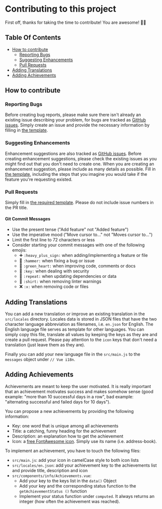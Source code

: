 # Contributing to this project

First off, thanks for taking the time to contribute! You are awesome! :tada::clap:

## Table Of Contents

- [How to contribute](#how-to-contribute)
  - [Reporting Bugs](#reporting-bugs)
  - [Suggesting Enhancements](#suggesting-enhancements)
  - [Pull Requests](#pull-requests)
- [Adding Translations](#adding-translations)  
- [Adding Achievements](#adding-achievements)
  
## How to contribute

### Reporting Bugs

Before creating bug reports, please make sure there isn't already an existing issue describing your problem, for bugs are tracked as [GitHub issues](https://github.com/devmount/you-can-quit/issues). Simply create an issue and provide the necessary information by filling in [the template](ISSUE_TEMPLATE.md).

### Suggesting Enhancements

Enhancement suggestions are also tracked as [GitHub issues](https://github.com/devmount/you-can-quit/issues). Before creating enhancement suggestions, please check the existing issues as you might find out that you don't need to create one. When you are creating an enhancement suggestion, please include as many details as possible. Fill in [the template](ISSUE_TEMPLATE.md), including the steps that you imagine you would take if the feature you're requesting existed.

### Pull Requests

Simply fill in [the required template](PULL_REQUEST_TEMPLATE.md). Please do not include issue numbers in the PR title.

#### Git Commit Messages

- Use the present tense ("Add feature" not "Added feature")
- Use the imperative mood ("Move cursor to..." not "Moves cursor to...")
- Limit the first line to 72 characters or less
- Consider starting your commit messages with one of the following emojis:
  - :heavy_plus_sign: `:heavy_plus_sign:` when adding/implementing a feature or file
  - :hammer: `:hammer:` when fixing a bug or issue
  - :green_heart: `:green_heart:` when improving code, comments or docs
  - :key: `:key:` when dealing with security
  - :repeat: `:repeat:` when updating dependencies or data
  - :shirt: `:shirt:` when removing linter warnings
  - :x: `:x:` when removing code or files

## Adding Translations

You can add a new translation or improve an existing translation in the `src/locales` directory. Locales data is stored in JSON files that have the two character language abbreviation as filenames, i.e. `en.json` for English. The English language file serves as template for other languages. You can simply copy this file, translate all values by keeping the keys as they are and create a pull request. Please pay attention to the `icon` keys that don't need a translation (just leave them as they are).

Finally you can add your new language file in the `src/main.js` to the `messages` object under `// Vue i18n`.

## Adding Achievements

Achievements are meant to keep the user motivated. It is really important that an achievement motivates success and makes somehow sense (good example: "more than 10 successful days in a row", bad example: "alternating successful and failed days for 10 days").

You can propose a new achievements by providing the following information:

- Key: one word that is unique among all achievements
- Title: a catching, funny heading for the achievement
- Description: an explanation how to get the achievement
- Icon: a [free FontAwesome icon](https://fontawesome.com/icons?d=gallery&m=free). Simply use its name (i.e. address-book).

To implement an achievement, you have to touch the following files:

- `src/main.js`: add your icon in camelCase style to both icon lists
- `src/locales/en.json`: add your achievement key to the achievements list and provide title, description and icon
- `src/components/info/Achievements.vue`:
  - Add your key to the keys list in the `data()` Object
  - Add your key and the corresponding status function to the `getAchievementStatus ()` function
  - Implement your status function under `computed`. It always returns an integer (how often the achievement was reached).
